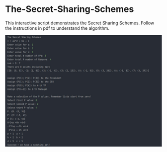 # The-Secret-Sharing-Schemes

This interactive script demonstrates the Secret Sharing Schemes. Follow the instructions in pdf to understand the algorithm.

![alt text](https://github.com/Nishaant215/The-Secret-Sharing-Schemes/blob/main/Secret%20Key%20Sharing.jpg)
